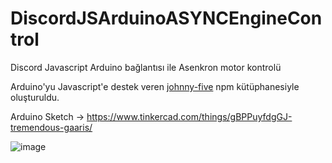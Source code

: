 # DiscordJSArduinoASYNCEngineControl
Discord Javascript Arduino bağlantısı ile Asenkron motor kontrolü

Arduino'yu Javascript'e destek veren [johnny-five](https://github.com/rwaldron/johnny-five) npm kütüphanesiyle oluşturuldu.

Arduino Sketch -> https://www.tinkercad.com/things/gBPPuyfdgGJ-tremendous-gaaris/

![image](https://user-images.githubusercontent.com/68977883/211224023-64310e80-abc8-4510-a154-2b120a0c8977.png)
